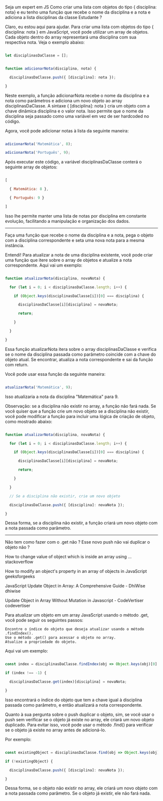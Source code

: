 Seja um expert em JS Como criar uma lista com objetos do tipo { disciplina: nota} e eu tenho uma função que recebe o nome da disciplina e a nota e adiciona a lista disciplinas da classe Estudante ?

Claro, eu estou aqui para ajudar. Para criar uma lista com objetos do tipo { disciplina: nota } em JavaScript, você pode utilizar um array de objetos. Cada objeto dentro do array representará uma disciplina com sua respectiva nota. Veja o exemplo abaixo:

```javascript

let disciplinasDaClasse = [];


function adicionarNota(disciplina, nota) {

  disciplinasDaClasse.push({ [disciplina]: nota });

}
```

Neste exemplo, a função adicionarNota recebe o nome da disciplina e a nota como parâmetros e adiciona um novo objeto ao array disciplinasDaClasse. A sintaxe { [disciplina]: nota } cria um objeto com a chave dinâmica disciplina e o valor nota. Isso permite que o nome da disciplina seja passado como uma variável em vez de ser hardcoded no código.

Agora, você pode adicionar notas à lista da seguinte maneira:

```javascript

adicionarNota('Matemática', 8);

adicionarNota('Português', 9);
```

Após executar este código, a variável disciplinasDaClasse conterá o seguinte array de objetos:

```javascript

[

  { Matemática: 8 },

  { Português: 9 }

]
```

Isso lhe permite manter uma lista de notas por disciplina em constante evolução, facilitando a manipulação e organização dos dados.


---

Faça uma função que recebe o nome da disciplina e a nota, pega o objeto com a disciplina correspondente e seta uma nova nota para a mesma instância.

Entendi! Para atualizar a nota de uma disciplina existente, você pode criar uma função que itere sobre o array de objetos e atualize a nota correspondente. Aqui vai um exemplo:

```javascript

function atualizarNota(disciplina, novaNota) {

  for (let i = 0; i < disciplinasDaClasse.length; i++) {

    if (Object.keys(disciplinasDaClasse[i])[0] === disciplina) {

      disciplinasDaClasse[i][disciplina] = novaNota;

      return;

    }

  }

}
```

Essa função atualizarNota itera sobre o array disciplinasDaClasse e verifica se o nome da disciplina passada como parâmetro coincide com a chave do objeto atual. Se encontrar, atualiza a nota correspondente e sai da função com return.

Você pode usar essa função da seguinte maneira:

```javascript

atualizarNota('Matemática', 9);
```

Isso atualizaria a nota da disciplina "Matemática" para 9.

Observação: se a disciplina não existir no array, a função não fará nada. Se você quiser que a função crie um novo objeto se a disciplina não existir, você pode modificar a função para incluir uma lógica de criação de objeto, como mostrado abaixo:

```javascript

function atualizarNota(disciplina, novaNota) {

  for (let i = 0; i < disciplinasDaClasse.length; i++) {

    if (Object.keys(disciplinasDaClasse[i])[0] === disciplina) {

      disciplinasDaClasse[i][disciplina] = novaNota;

      return;

    }

  }

  // Se a disciplina não existir, crie um novo objeto

  disciplinasDaClasse.push({ [disciplina]: novaNota });

}
```

Dessa forma, se a disciplina não existir, a função criará um novo objeto com a nota passada como parâmetro.

---

Não tem como fazer com o .get não ? Esse novo push não vai duplicar o objeto não ?

How to change value of object which is inside an array using ...
stackoverflow

How to modify an object's property in an array of objects in JavaScript
geeksforgeeks

JavaScript Update Object in Array: A Comprehensive Guide - DhiWise
dhiwise

Update Object in Array Without Mutation in Javascript - CodeVertiser
codevertiser

Para atualizar um objeto em um array JavaScript usando o método .get, você pode seguir os seguintes passos:

    Encontre o índice do objeto que deseja atualizar usando o método .findIndex().
    Use o método .get() para acessar o objeto no array.
    Atualize a propriedade do objeto.

Aqui vai um exemplo:

```javascript

const index = disciplinasDaClasse.findIndex(obj => Object.keys(obj)[0] === disciplina);

if (index !== -1) {

  disciplinasDaClasse.get(index)[disciplina] = novaNota;

}
```

Isso encontrará o índice do objeto que tem a chave igual à disciplina passada como parâmetro, e então atualizará a nota correspondente.

Quanto à sua pergunta sobre o push duplicar o objeto, sim, se você usar o push sem verificar se o objeto já existe no array, ele criará um novo objeto duplicado. Para evitar isso, você pode usar o método .find() para verificar se o objeto já existe no array antes de adicioná-lo.

Por exemplo:

```javascript

const existingObject = disciplinasDaClasse.find(obj => Object.keys(obj)[0] === disciplina);

if (!existingObject) {

  disciplinasDaClasse.push({ [disciplina]: novaNota });

}
```

Dessa forma, se o objeto não existir no array, ele criará um novo objeto com a nota passada como parâmetro. Se o objeto já existir, ele não fará nada.
